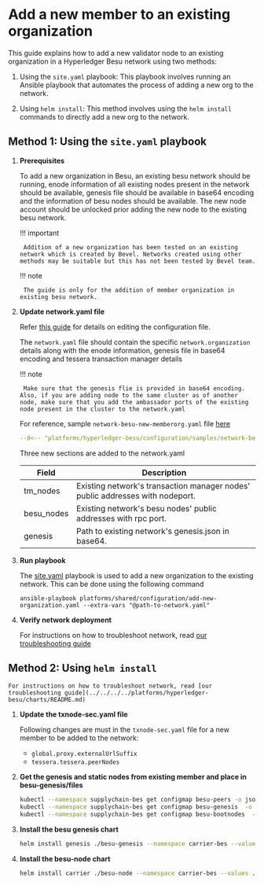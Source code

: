 [//]: # (##############################################################################################)
[//]: # (Copyright Accenture. All Rights Reserved.)
[//]: # (SPDX-License-Identifier: Apache-2.0)
[//]: # (##############################################################################################)

# Add a new member to an existing organization

This guide explains how to add a new validator node to an existing organization in a Hyperledger Besu network using two methods:

1. Using the `site.yaml` playbook: This playbook involves running an Ansible playbook that automates the process of adding a new org to the network.

1. Using `helm install`: This method involves using the `helm install` commands to directly add a new org to the network.

## Method 1: Using the `site.yaml` playbook

1. **Prerequisites**

    To add a new organization in Besu, an existing besu network should be running, enode information of all existing nodes present in the network should be available, genesis file should be available in base64 encoding and the information of besu nodes should be available. The new node account should be unlocked prior adding the new node to the existing besu network. 

    !!! important

        Addition of a new organization has been tested on an existing network which is created by Bevel. Networks created using other methods may be suitable but this has not been tested by Bevel team.

    !!! note 

        The guide is only for the addition of member organization in existing besu network.

1. **Update network.yaml file**

    Refer [this guide](../networkyaml-besu.md) for details on editing the configuration file.

    The `network.yaml` file should contain the specific `network.organization` details along with the enode information, genesis file in base64 encoding and tessera transaction manager details

    !!! note

        Make sure that the genesis flie is provided in base64 encoding. Also, if you are adding node to the same cluster as of another node, make sure that you add the ambassador ports of the existing node present in the cluster to the network.yaml

    For reference, sample `network-besu-new-memberorg.yaml` file [here](https://github.com/hyperledger/bevel/blob/main/platforms/hyperledger-besu/configuration/samples/network-besu-new-memberorg.yaml)

    ```yaml
    --8<-- "platforms/hyperledger-besu/configuration/samples/network-besu-new-memberorg.yaml:1:152"
    ```

    Three new sections are added to the network.yaml

    | Field       | Description                                              |
    |-------------|----------------------------------------------------------|
    | tm_nodes | Existing network's transaction manager nodes' public addresses with nodeport.|
    | besu_nodes | Existing network's besu nodes' public addresses with rpc port.|
    | genesis | Path to existing network's genesis.json in base64.|


1. **Run playbook**

    The [site.yaml](https://github.com/hyperledger/bevel/tree/main/platforms/shared/configuration/site.yaml) playbook is used to add a new organization to the existing network. This can be done using the following command

    ```
    ansible-playbook platforms/shared/configuration/add-new-organization.yaml --extra-vars "@path-to-network.yaml"
    ```

1. **Verify network deployment**

    For instructions on how to troubleshoot network, read [our troubleshooting guide](../../references/troubleshooting.md)


## Method 2: Using `helm install`

    For instructions on how to troubleshoot network, read [our troubleshooting guide](../../../../platforms/hyperledger-besu/charts/README.md)

1. **Update the txnode-sec.yaml file**

    Following changes are must in the `txnode-sec.yaml` file for a new member to be added to the network:

    - `global.proxy.externalUrlSuffix`
	- `tessera.tessera.peerNodes`

1. **Get the genesis and static nodes from existing member and place in besu-genesis/files**

    ```bash
    kubectl --namespace supplychain-bes get configmap besu-peers -o jsonpath='{.data.static-nodes\.json}' > static-nodes.json
    kubectl --namespace supplychain-bes get configmap besu-genesis  -o jsonpath='{.data.genesis\.json}' > genesis.json
    kubectl --namespace supplychain-bes get configmap besu-bootnodes  -o jsonpath='{.data.bootnodes-json}' > bootnodes.json
    ```

1. **Install the besu genesis chart**

    ```bash
    helm install genesis ./besu-genesis --namespace carrier-bes --values ./values/proxy-and-vault/genesis-sec.yaml
    ```

1. **Install the besu-node chart**

    ```bash
    helm install carrier ./besu-node --namespace carrier-bes --values ./values/proxy-and-vault/txnode-sec.yaml --set global.proxy.p2p=15016 --set node.besu.identity="O=Carrier,OU=Carrier,L=51.50/-0.13/London,C=GB"
    ```